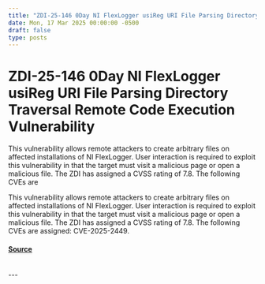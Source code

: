 ```yaml
---
title: "ZDI-25-146 0Day NI FlexLogger usiReg URI File Parsing Directory Traversal Remote Code Execution Vulnerability"
date: Mon, 17 Mar 2025 00:00:00 -0500
draft: false
type: posts
---
```

# ZDI-25-146 0Day NI FlexLogger usiReg URI File Parsing Directory Traversal Remote Code Execution Vulnerability





This vulnerability allows remote attackers to create arbitrary files on affected installations of NI FlexLogger. User interaction is required to exploit this vulnerability in that the target must visit a malicious page or open a malicious file. The ZDI has assigned a CVSS rating of 7.8. The following CVEs are

This vulnerability allows remote attackers to create arbitrary files on affected installations of NI FlexLogger. User interaction is required to exploit this vulnerability in that the target must visit a malicious page or open a malicious file. The ZDI has assigned a CVSS rating of 7.8. The following CVEs are assigned: CVE-2025-2449.

#### [Source](http://www.zerodayinitiative.com/advisories/ZDI-25-146/)

<br/>
---

